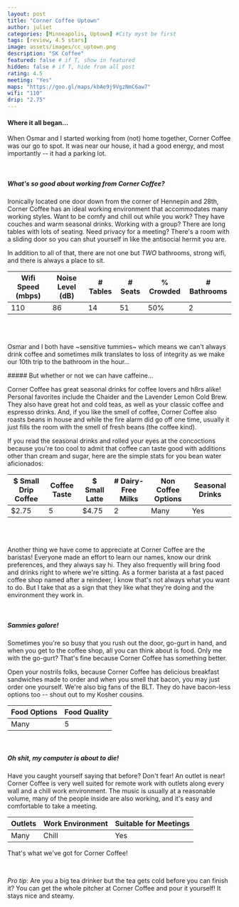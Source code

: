 ```yaml
---
layout: post
title: "Corner Coffee Uptown"
author: juliet
categories: [Minneapolis, Uptown] #City myst be first
tags: [review, 4.5 stars]
image: assets/images/cc_uptown.png
description: "SK Coffee"
featured: false # if T, show in featured
hidden: false # if T, hide from all post
rating: 4.5
meeting: "Yes"
maps: "https://goo.gl/maps/kbAe9j9VgzNmC6aw7"
wifi: "110"
drip: "2.75"
---
```


<h4>Where it all began...</h4>

<p>When Osmar and I started working from (not) home together, Corner Coffee was our go to spot. It was near our house, it had a good energy, and most importantly -- it had a parking lot.</p>

<br>

##### What's so good about working from Corner Coffee?

<p>Ironically located one door down from the corner of Hennepin and 28th, Corner Coffee has an ideal working environment that accommodates many working styles. Want to be comfy and chill out while you work? They have couches and warm seasonal drinks. Working with a group? There are long tables with lots of seating. Need privacy for a meeting? There's a room with a sliding door so you can shut yourself in like the antisocial hermit you are. </p>

<p>In addition to all of that, there are not one but <i>TWO</i> bathrooms, strong wifi, and there is always a place to sit.</p>

<div class="table-responsive" style="font-size:85%">
  <table class="table">
    <thead>
    <tr>
      <th scope="col">Wifi Speed (mbps)</th>
      <th scope="col">Noise Level (dB)</th>
      <th scope="col"># Tables</th>
      <th scope="col"># Seats</th>
      <th scope="col">% Crowded</th>
      <th scope="col"># Bathrooms</th>
    </tr>
  </thead>
  <tbody>
    <tr>
      <td>110</td>
      <td>86</td>
      <td>14</td>
      <td>51</td>
      <td>50%</td>
      <td>2</td>
    </tr>
  </tbody>
  </table>
</div>
<br>
<br>
<p>Osmar and I both have ~sensitive tummies~ which means we can't always drink coffee and sometimes milk translates to loss of integrity as we make our 10th trip to the bathroom in the hour...</p>
##### But whether or not we can have caffeine...

<p>Corner Coffee has great seasonal drinks for coffee lovers and h8rs alike! Personal favorites include the Chaider and the Lavender Lemon Cold Brew. They also have great hot and cold teas, as well as your classic coffee and espresso drinks. And, if you like the smell of coffee, Corner Coffee also roasts beans in house and while the fire alarm did go off one time, usually it just fills the room with the smell of fresh beans (the coffee kind).</p>

<p> If you read the seasonal drinks and rolled your eyes at the concoctions because you're too cool to admit that coffee can taste good with additions other than cream and sugar, here are the simple stats for you bean water aficionados:</p>

<div class="table-responsive" style="font-size:80%">
  <table class="table">
    <thead>
    <tr>
      <th scope="col">$ Small Drip Coffee</th>
      <th scope="col">Coffee Taste</th>
      <th scope="col">$ Small Latte</th>
      <th scope="col"># Dairy-Free Milks</th>
      <th scope="col">Non Coffee Options</th>
      <th scope="col">Seasonal Drinks</th>
    </tr>
  </thead>
  <tbody>
    <tr>
      <td>$2.75</td>
      <td>5</td>
      <td>$4.75</td>
      <td>2</td>
      <td>Many</td>
      <td>Yes</td>
    </tr>
  </tbody>
  </table>
</div>
<br>
<br>
<p>Another thing we have come to appreciate at Corner Coffee are the baristas! Everyone made an effort to learn our names, know our drink preferences, and they always say hi. They also frequently will bring food and drinks right to where we're sitting. As a former barista at a fast paced coffee shop named after a reindeer, I know that's not always what you want to do. But I take that as a sign that they like what they're doing and the environment they work in.</p>
<br>

##### Sammies galore!

<p>Sometimes you're so busy that you rush out the door, go-gurt in hand, and when you get to the coffee shop, all you can think about is food. Only me with the go-gurt? That's fine because Corner Coffee has something better.</p>

<p>Open your nostrils folks, because Corner Coffee has delicious breakfast sandwiches made to order and when you smell that bacon, you may just order one yourself. We're also big fans of the BLT. They do have bacon-less options too -- shout out to my Kosher cousins.</p>

<div class="table-responsive" style="font-size:80%">
  <table class="table">
    <thead>
    <tr>
      <th scope="col">Food Options</th>
      <th scope="col">Food Quality</th>
    </tr>
  </thead>
  <tbody>
    <tr>
      <td>Many</td>
      <td>5</td>
    </tr>
  </tbody>
  </table>
</div>
<br>

##### Oh shit, my computer is about to die!

<p>Have you caught yourself saying that before? Don't fear! An outlet is near! Corner Coffee is very well suited for remote work with outlets along every wall and a chill work environment. The music is usually at a reasonable volume, many of the people inside are also working, and it's easy and comfortable to take a meeting.</p>

<div class="table-responsive" style="font-size:80%">
  <table class="table">
    <thead>
    <tr>
      <th scope="col">Outlets</th>
      <th scope="col">Work Environment</th>
      <th scope="col">Suitable for Meetings</th>
    </tr>
  </thead>
  <tbody>
    <tr>
      <td>Many</td>
      <td>Chill</td>
      <td>Yes</td>
    </tr>
  </tbody>
  </table>
</div>
<p>That's what we've got for Corner Coffee!</p>
<br>
<p> <i>Pro tip</i>: Are you a big tea drinker but the tea gets cold before you can finish it? You can get the whole pitcher at Corner Coffee and pour it yourself! It stays nice and steamy.</p>
